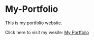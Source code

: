 # My-Portfolio
This is my portfolio website.
 
 Click here to visit my wesite: [My Portfoilo](https://deytulsi18.github.io/My-Portfolio/)
 

